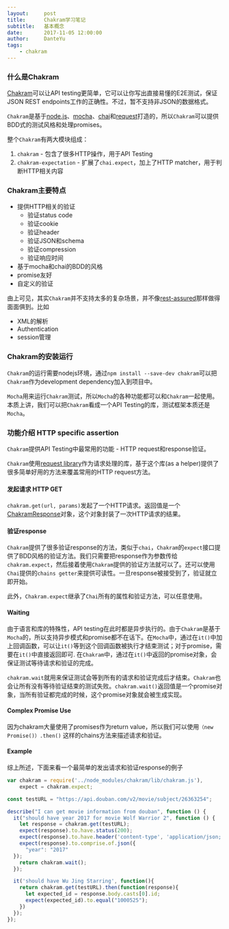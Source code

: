 ```yaml
---
layout:     post
title:      Chakram学习笔记
subtitle:   基本概念
date:       2017-11-05 12:00:00
author:     DanteYu
tags:
    - chakram
---
```


### 什么是Chakram

[Chakram](http://dareid.github.io/chakram/)可以让API testing更简单，它可以让你写出直接易懂的E2E测试，保证JSON REST endpoints工作的正确性。不过，暂不支持非JSON的数据格式。

`Chakram`是基于[node.js](https://nodejs.org/)、[mocha](http://mochajs.org/)、[chai](http://chaijs.com/)和[request](https://github.com/request/request)打造的，所以`Chakram`可以提供BDD式的测试风格和处理promises。

整个`Chakram`有两大模块组成：
1. `chakram` - 包含了很多HTTP操作，用于API Testing
2. `chakram-expectation` - 扩展了`chai.expect`，加上了HTTP matcher，用于判断HTTP相关内容

### Chakram主要特点
* 提供HTTP相关的验证
  * 验证status code
  * 验证cookie
  * 验证header
  * 验证JSON和schema
  * 验证compression
  * 验证响应时间
* 基于mocha和chai的BDD的风格
* promise友好
* 自定义的验证

由上可见，其实`Chakram`并不支持太多的复杂场景，并不像[rest-assured](https://github.com/rest-assured/rest-assured/wiki/Usage)那样做得面面俱到。比如
* XML的解析
* Authentication
* session管理

### Chakram的安装运行

`Chakram`的运行需要nodejs环境，通过`npm install --save-dev chakram`可以把`Chakram`作为development dependency加入到项目中。

`Mocha`用来运行`Chakram`测试，所以`Mocha`的各种功能都可以和`Chakram`一起使用。本质上讲，我们可以把`Chakram`看成一个API Testing的库，测试框架本质还是`Mocha`。

### 功能介绍 HTTP specific assertion
`Chakram`提供API Testing中最常用的功能 - HTTP request和response验证。

`Chakram`使用[request library](https://github.com/request/request)作为请求处理的库，基于这个库(as a helper)提供了很多简单好用的方法来覆盖常用的HTTP request方法。

#### 发起请求 HTTP GET
`chakram.get(url, params)`发起了一个HTTP请求。返回值是一个[ChakramResponse](http://dareid.github.io/chakram/jsdoc/global.html#ChakramResponse)对象，这个对象封装了一次HTTP请求的结果。

#### 验证response
`Chakram`提供了很多验证response的方法，类似于`chai`，`Chakram`的`expect`接口提供了BDD风格的验证方法。我们只需要把response作为参数传给`chakram.expect`，然后接着使用`Chakram`提供的验证方法就可以了。还可以使用`Chai`提供的`chains getter`来提供可读性。一旦response被接受到了，验证就立即开始。

此外，`Chakram.expect`继承了`Chai`所有的属性和验证方法，可以任意使用。

#### Waiting

由于语言和库的特殊性，API testing在此时都是异步执行的。由于`Chakram`是基于`Mocha`的，所以支持异步模式和promise都不在话下。在`Mocha`中，通过在`it()`中加上回调函数，可以让`it()`等到这个回调函数被执行才结束测试；对于promise，需要在`it()`中直接返回即可. 在`Chakram`中，通过在`it()`中返回的promise对象，会保证测试等待请求和验证的完成。

`chakram.wait`就用来保证测试会等到所有的请求和验证完成后才结束。`Chakram`也会让所有没有等待验证结束的测试失败。`chakram.wait()`返回值是一个promise对象，当所有验证都完成的时候，这个promise对象就会被生成实现。

#### Complex Promise Use
因为chakram大量使用了promises作为return value，所以我们可以使用`（new Promise()）.then()` 这样的chains方法来描述请求和验证。

#### Example
综上所述，下面来看一个最简单的发出请求和验证response的例子

```js
var chakram = require('../node_modules/chakram/lib/chakram.js'),
    expect = chakram.expect;

const testURL = "https://api.douban.com/v2/movie/subject/26363254";

describe("I can get movie information from douban", function () {
  it("should have year 2017 for movie Wolf Warrior 2", function () {
    let response = chakram.get(testURL);
    expect(response).to.have.status(200);
    expect(response).to.have.header('content-type', 'application/json; charset=utf-8');
    expect(response).to.comprise.of.json({
      "year": "2017"
  });
    return chakram.wait();
  });

  it('should have Wu Jing Starring', function(){
    return chakram.get(testURL).then(function(response){
      let expected_id = response.body.casts[0].id;
      expect(expected_id).to.equal("1000525");
    })
  });
});
```
